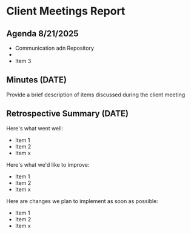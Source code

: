 # Client Meetings Report

## Agenda 8/21/2025
 * Communication adn Repository
 * 
 * Item 3

## Minutes (DATE)
Provide a brief description of items discussed during the client meeting

## Retrospective Summary (DATE)
Here's what went well:
  * Item 1
  * Item 2
  * Item x
 
Here's what we'd like to improve:
   * Item 1
   * Item 2
   * Item x
  
Here are changes we plan to implement as soon as possible:
   * Item 1
   * Item 2
   * Item x